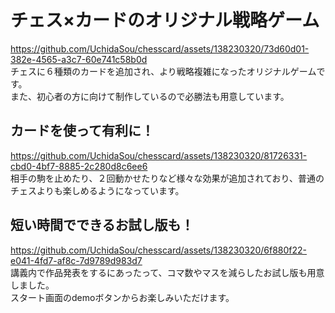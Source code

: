 # チェス×カードのオリジナル戦略ゲーム<br>
https://github.com/UchidaSou/chesscard/assets/138230320/73d60d01-382e-4565-a3c7-60e741c58b0d<br>
チェスに６種類のカードを追加され、より戦略複雑になったオリジナルゲームです。<br>
また、初心者の方に向けて制作しているので必勝法も用意しています。<br>
## カードを使って有利に！<br>
https://github.com/UchidaSou/chesscard/assets/138230320/81726331-cbd0-4bf7-8885-2c280d8c6ee6<br>
相手の駒を止めたり、２回動かせたりなど様々な効果が追加されており、普通のチェスよりも楽しめるようになっています。
## 短い時間でできるお試し版も！<br>
https://github.com/UchidaSou/chesscard/assets/138230320/6f880f22-e041-4fd7-af8c-7d9789d983d7<br>
講義内で作品発表をするにあったって、コマ数やマスを減らしたお試し版も用意しました。<br>
スタート画面のdemoボタンからお楽しみいただけます。

